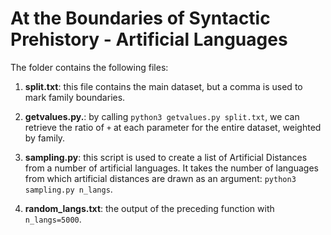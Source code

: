 # At the Boundaries of Syntactic Prehistory - Artificial Languages

The folder contains the following files:

1. **split.txt**: this file contains the main dataset, but a comma is used to mark family boundaries.

2. **getvalues.py.**: by calling ```python3 getvalues.py split.txt```, we can retrieve the ratio of ```+``` at each parameter for the entire dataset, weighted by family.

3. **sampling.py**: this script is used to create a list of Artificial Distances from a number of artificial languages. It takes the number of languages from which artificial distances are drawn as an argument: ```python3 sampling.py n_langs```.

4. **random_langs.txt**: the output of the preceding function with ```n_langs=5000```.
